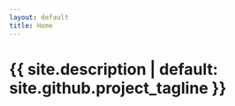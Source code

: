 ```yaml
---
layout: default
title: Home
---
```


# {{ site.description | default: site.github.project_tagline }}
